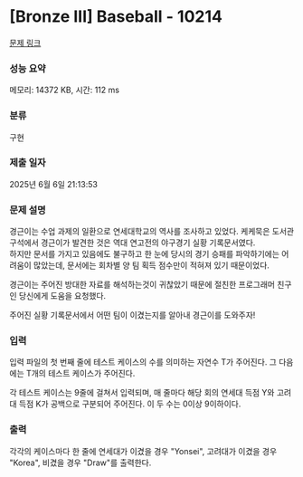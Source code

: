 # [Bronze III] Baseball - 10214 

[문제 링크](https://www.acmicpc.net/problem/10214) 

### 성능 요약

메모리: 14372 KB, 시간: 112 ms

### 분류

구현

### 제출 일자

2025년 6월 6일 21:13:53

### 문제 설명

<p>경근이는 수업 과제의 일환으로 연세대학교의 역사를 조사하고 있었다. 케케묵은 도서관 구석에서 경근이가 발견한 것은 역대 연고전의 야구경기 실황 기록문서였다.<br>
하지만 문서를 가지고 있음에도 불구하고 한 눈에 당시의 경기 승패를 파악하기에는 어려움이 많았는데, 문서에는 회차별 양 팀 획득 점수만이 적혀져 있기 때문이었다.</p>

<p>경근이는 주어진 방대한 자료를 해석하는것이 귀찮았기 때문에 절친한 프로그래머 친구인 당신에게 도움을 요청했다.</p>

<p>주어진 실황 기록문서에서 어떤 팀이 이겼는지를 알아내 경근이를 도와주자!</p>

### 입력 

 <p>입력 파일의 첫 번째 줄에 테스트 케이스의 수를 의미하는 자연수 T가 주어진다. 그 다음에는 T개의 테스트 케이스가 주어진다.</p>

<p>각 테스트 케이스는 9줄에 걸쳐서 입력되며, 매 줄마다 해당 회의 연세대 득점 Y와 고려대 득점 K가 공백으로 구분되어 주어진다. 이 두 수는 0이상 9이하이다.</p>

### 출력 

 <p>각각의 케이스마다 한 줄에 연세대가 이겼을 경우 "Yonsei", 고려대가 이겼을 경우 "Korea", 비겼을 경우 "Draw"를 출력한다.</p>

